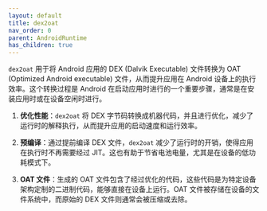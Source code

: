 ```yaml
---
layout: default
title: dex2oat
nav_order: 0
parent: AndroidRuntime
has_children: true
---
```


`dex2oat` 用于将 Android 应用的 DEX (Dalvik Executable) 文件转换为 OAT (Optimized Android executable) 文件，从而提升应用在 Android 设备上的执行效率。这个转换过程是 Android 在启动应用时进行的一个重要步骤，通常是在安装应用时或在设备空闲时进行。

1. **优化性能**：`dex2oat` 将 DEX 字节码转换成机器代码，并且进行优化，减少了运行时的解释执行，从而提升应用的启动速度和运行效率。

2. **预编译**：通过提前编译 DEX 文件，`dex2oat` 减少了运行时的开销，使得应用在执行时不再需要经过 JIT。这也有助于节省电池电量，尤其是在设备的低功耗模式下。

3. **OAT 文件**：生成的 OAT 文件包含了经过优化的代码，这些代码是为特定设备架构定制的二进制代码，能够直接在设备上运行。OAT 文件被存储在设备的文件系统中，而原始的 DEX 文件则通常会被压缩或去除。
